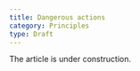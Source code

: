```yaml
---
title: Dangerous actions
category: Principles
type: Draft
---
```


The article is under construction. 
